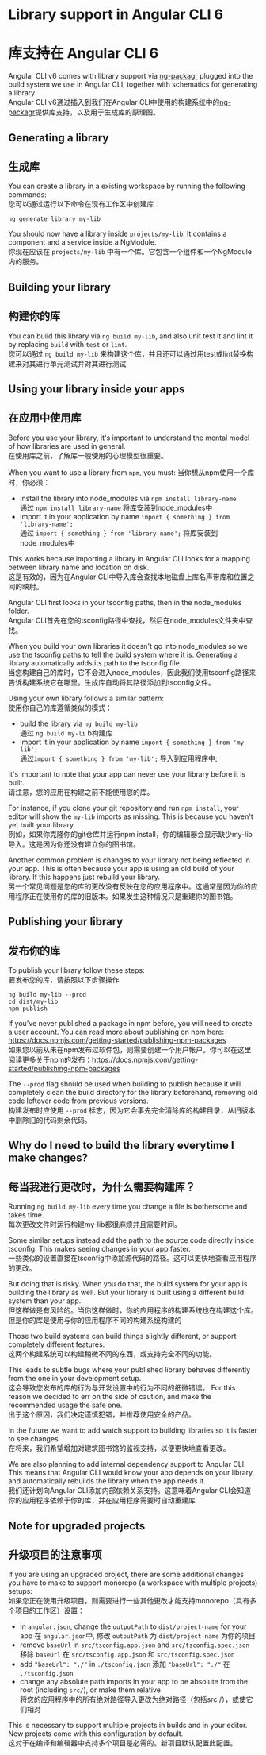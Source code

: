# Library support in Angular CLI 6
# 库支持在 Angular CLI 6

Angular CLI v6 comes with library support via [ng-packagr](https://github.com/dherges/ng-packagr)
plugged into the build system we use in Angular CLI, together with schematics for generating a
library.  
Angular CLI v6通过插入到我们在Angular CLI中使用的构建系统中的[ng-packagr](https://github.com/dherges/ng-packagr)提供库支持，以及用于生成库的原理图。


## Generating a library
## 生成库

You can create a library in a existing workspace by running the following commands:  
您可以通过运行以下命令在现有工作区中创建库：

```
ng generate library my-lib
```

You should now have a library inside `projects/my-lib`.
It contains a component and a service inside a NgModule.  
你现在应该在 `projects/my-lib` 中有一个库。它包含一个组件和一个NgModule内的服务。


## Building your library
## 构建你的库

You can build this library via `ng build my-lib`, and also unit test it and lint it by replacing
`build` with `test` or `lint`.  
您可以通过 `ng build my-lib` 来构建这个库，并且还可以通过用test或lint替换构建来对其进行单元测试并对其进行测试

## Using your library inside your apps
## 在应用中使用库

Before you use your library, it's important to understand the mental model of how libraries are
used in general.  
在使用库之前，了解库一般使用的心理模型很重要。

When you want to use a library from `npm`, you must:
当你想从npm使用一个库时，你必须：

- install the library into node_modules via `npm install library-name`  
  通过 `npm install library-name` 将库安装到node_modules中
- import it in your application by name `import { something } from 'library-name';`  
  通过 `import { something } from 'library-name';` 将库安装到node_modules中

This works because importing a library in Angular CLI looks for a mapping between library name
and location on disk.  
这是有效的，因为在Angular CLI中导入库会查找本地磁盘上库名声带库和位置之间的映射。

Angular CLI first looks in your tsconfig paths, then in the node_modules folder.  
Angular CLI首先在您的tsconfig路径中查找，然后在node_modules文件夹中查找。

When you build your own libraries it doesn't go into node_modules so we use the tsconfig paths
to tell the build system where it is.
Generating a library automatically adds its path to the tsconfig file.  
当您构建自己的库时，它不会进入node_modules，因此我们使用tsconfig路径来告诉构建系统它在哪里。生成库自动将其路径添加到tsconfig文件。

Using your own library follows a similar pattern:  
使用你自己的库遵循类似的模式：

- build the library via `ng build my-lib`  
  通过 `ng build my-li` b构建库
- import it in your application by name `import { something } from 'my-lib';`  
  通过`import { something } from 'my-lib';` 导入到应用程序中;

It's important to note that your app can never use your library before it is built.  
请注意，您的应用在构建之前不能使用您的库。

For instance, if you clone your git repository and run `npm install`, your editor will show
the `my-lib` imports as missing.
This is because you haven't yet built your library.  
例如，如果你克隆你的git仓库并运行npm install，你的编辑器会显示缺少my-lib导入。这是因为你还没有建立你的图书馆。

Another common problem is changes to your library not being reflected in your app.
This is often because your app is using an old build of your library.
If this happens just rebuild your library.  
另一个常见问题是您的库的更改没有反映在您的应用程序中。这通常是因为你的应用程序正在使用你的库的旧版本。如果发生这种情况只是重建你的图书馆。


## Publishing your library
## 发布你的库


To publish your library follow these steps:  
要发布您的库，请按照以下步骤操作

```
ng build my-lib --prod
cd dist/my-lib
npm publish
```

If you've never published a package in npm before, you will need to create a user account.
You can read more about publishing on npm here:
https://docs.npmjs.com/getting-started/publishing-npm-packages  
如果您以前从未在npm发布过软件包，则需要创建一个用户帐户。你可以在这里阅读更多关于npm的发布：https://docs.npmjs.com/getting-started/publishing-npm-packages

The `--prod` flag should be used when building to publish because it will completely clean the build
directory for the library beforehand, removing old code leftover code from previous versions.  
构建发布时应使用 `--prod` 标志，因为它会事先完全清除库的构建目录，从旧版本中删除旧的代码剩余代码。


## Why do I need to build the library everytime I make changes?
## 每当我进行更改时，为什么需要构建库？

Running `ng build my-lib` every time you change a file is bothersome and takes time.  
每次更改文件时运行构建my-lib都很麻烦并且需要时间。

Some similar setups instead add the path to the source code directly inside tsconfig.
This makes seeing changes in your app faster.  
一些类似的设置直接在tsconfig中添加源代码的路径。这可以更快地查看应用程序的更改。

But doing that is risky.
When you do that, the build system for your app is building the library as well.
But your library is built using a different build system than your app.  
但这样做是有风险的。当你这样做时，你的应用程序的构建系统也在构建这个库。但是你的库是使用与你的应用程序不同的构建系统构建的

Those two build systems can build things slightly different, or support completely different
features.  
这两个构建系统可以构建稍微不同的东西，或支持完全不同的功能。

This leads to subtle bugs where your published library behaves differently from the one in your
development setup.  
这会导致您发布的库的行为与开发设置中的行为不同的细微错误。
For this reason we decided to err on the side of caution, and make the recommended usage
the safe one.  
出于这个原因，我们决定谨慎犯错，并推荐使用安全的产品。

In the future we want to add watch support to building libraries so it is faster to see changes.  
在将来，我们希望增加对建筑图书馆的监视支持，以便更快地查看更改。

We are also planning to add internal dependency support to Angular CLI.
This means that Angular CLI would know your app depends on your library, and automatically rebuilds
the library when the app needs it.  
我们还计划向Angular CLI添加内部依赖关系支持。这意味着Angular CLI会知道你的应用程序依赖于你的库，并在应用程序需要时自动重建库


## Note for upgraded projects
## 升级项目的注意事项

If you are using an upgraded project, there are some additional changes you have to make to support
monorepo (a workspace with multiple projects) setups:  
如果您正在使用升级项目，则需要进行一些其他更改才能支持monorepo（具有多个项目的工作区）设置：

- in `angular.json`, change the `outputPath` to `dist/project-name` for your app
  在 `angular.json`中, 修改 `outputPath` 为 `dist/project-name` 为你的项目
- remove `baseUrl` in `src/tsconfig.app.json` and `src/tsconfig.spec.json`
  移除 `baseUrl` 在 `src/tsconfig.app.json` 和 `src/tsconfig.spec.json`
- add `"baseUrl": "./"` in `./tsconfig.json`
  添加 `"baseUrl": "./"` 在 `./tsconfig.json`
- change any absolute path imports in your app to be absolute from the root (including `src/`),
or make them relative  
将您的应用程序中的所有绝对路径导入更改为绝对路径（包括src /），或使它们相对

This is necessary to support multiple projects in builds and in your editor.
New projects come with this configuration by default.  
这对于在编译和编辑器中支持多个项目是必需的。新项目默认配置此配置。

